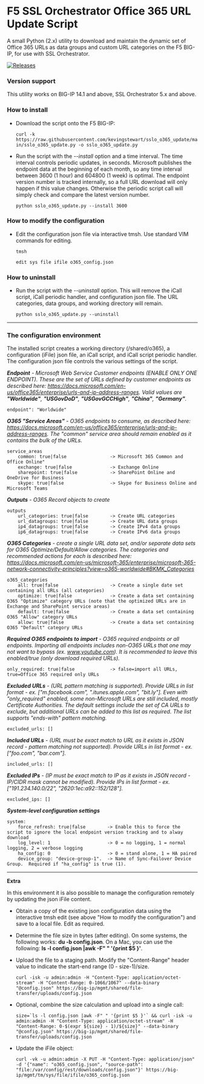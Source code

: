 # F5 SSL Orchestrator Office 365 URL Update Script
A small Python (2.x) utility to download and maintain the dynamic set of Office 365 URLs as data groups and custom URL categories on the F5 BIG-IP, for use with SSL Orchestrator.

[![Releases](https://img.shields.io/github/v/release/kevingstewart/sslo_o365_update.svg)](https://github.com/kevingstewart/sslo_o365_update/releases)

### Version support
This utility works on BIG-IP 14.1 and above, SSL Orchestrator 5.x and above.

### How to install 
- Download the script onto the F5 BIG-IP:

  `curl -k https://raw.githubusercontent.com/kevingstewart/sslo_o365_update/main/sslo_o365_update.py -o sslo_o365_update.py`

- Run the script with the *--install* option and a time interval. The time interval controls periodic updates, in seconds. Microsoft publishes the endpoint data at the beginning of each month, so any time interval between 3600 (1 hour) and 604800 (1 week) is optimal. The endpoint version number is tracked internally, so a full URL download will only happen if this value changes. Otherwise the periodic script call will simply check and compare the latest version number.

  `python sslo_o365_update.py --install 3600`

### How to modify the configuration
- Edit the configuration json file via interactive tmsh. Use standard VIM commands for editing.

  `tmsh`
  
  `edit sys file ifile o365_config.json`

### How to uninstall
- Run the script with the *--uninstall* option. This will remove the iCall script, iCall periodic handler, and configuration json file. The URL categories, data groups, and working directory will remain.

  `python sslo_o365_update.py --uninstall`

---

### The configuration environment
The installed script creates a working directory (/shared/o365), a configuration (iFile) json file, an iCall script, and iCall script periodic handler. The configuration json file controls the various settings of the script.


***Endpoint** - Microsoft Web Service Customer endpoints (ENABLE ONLY ONE ENDPOINT). These are the set of URLs defined by customer endpoints as described here: https://docs.microsoft.com/en-us/office365/enterprise/urls-and-ip-address-ranges. Valid values are **"Worldwide"**, **"USGovDoD"**, **"USGovGCCHigh"**, **"China"**, **"Germany"**.*

    endpoint": "Worldwide"


***O365 "Service Areas"** - O365 endpoints to consume, as described here: https://docs.microsoft.com/en-us/office365/enterprise/urls-and-ip-address-ranges. The "common" service area should remain enabled as it contains the bulk of the URLs.*

    service_areas
        common: true|false                -> Microsoft 365 Common and Office Online"
        exchange: true|false              -> Exchange Online  
        sharepoint: true|false            -> SharePoint Online and OneDrive for Business
        skype: true|false                 -> Skype for Business Online and Microsoft Teams


***Outputs** - O365 Record objects to create*    

    outputs
        url_categories: true|false        -> Create URL categories
        url_datagroups: true|false        -> Create URL data groups
        ip4_datagroups: true|false        -> Create IPv4 data groups
        ip6_datagroups: true|false        -> Create IPv6 data groups


***O365 Categories** - create a single URL data set, and/or separate data sets for O365 Optimize/Default/Allow categories. The categories and recommended actions for each is described here: https://docs.microsoft.com/en-us/microsoft-365/enterprise/microsoft-365-network-connectivity-principles?view=o365-worldwide#BKMK_Categories*

    o365_categories                  
        all: true|false                   -> Create a single date set containing all URLs (all categories)
        optimize: true|false              -> Create a data set containing O365 "Optimize" category URLs (note that the optimized URLs are in Exchange and SharePoint service areas)
        default: true|false               -> Create a data set containing O365 "Allow" category URLs
        allow: true|false                 -> Create a data set containing O365 "Default" category URLs


***Required O365 endpoints to import** - O365 required endpoints or all endpoints. Importing all endpoints includes non-O365 URLs that one may not want to bypass (ex. www.youtube.com). It is recommended to leave this enabled/true (only download required URLs).*

    only_required: true|false             -> false=import all URLs, true=Office 365 required only URLs


***Excluded URLs** - (URL pattern matching is supported). Provide URLs in list format - ex. ["m.facebook.com", ".itunes.apple.com", "bit.ly"]. Even with "only_required" enabled, some non-Microsoft URLs are still included, mostly Certificate Authorities. The default settings include the set of CA URLs to exclude, but additional URLs can be added to this list as required. The list supports "ends-with" pattern matching.*

    excluded_urls: []


***Included URLs** - (URL must be exact match to URL as it exists in JSON record - pattern matching not supported). Provide URLs in list format - ex. ["foo.com", "bar.com"].*     

    included_urls: [] 
   
   
***Excluded IPs** - (IP must be exact match to IP as it exists in JSON record - IP/CIDR mask cannot be modified). Provide IPs in list format - ex. ["191.234.140.0/22", "2620:1ec:a92::152/128"].*

    excluded_ips: [] 

***System-level configuration settings***

    system:
        force_refresh: true|false        -> Enable this to force the script to ignore the local endpoint version tracking and to alway download
        log_level: 1                     -> 0 = no logging, 1 = normal logging, 2 = verbose logging
        ha_config: 0                     -> 0 = stand alone, 1 = HA paired
        device_group: "device-group-1".  -> Name of Sync-Failover Device Group.  Required if "ha_config" is true (1).
   
 
---

**Extra**

In this environment it is also possible to manage the configuration remotely by updating the json iFile content.

- Obtain a copy of the existing json configuration data using the interactive tmsh edit (see above "How to modify the configuration") and save to a local file. Edit as required. 

- Determine the file size in bytes (after editing). On some systems, the following works: **du -b config.json**. On a Mac, you can use the following: **ls -l config.json |awk -F" " '{print $5 }'**.

- Upload the file to a staging path. Modify the "Content-Range" header value to indicate the start-end range (0 - size-1)/size.

  `curl -isk -u admin:admin -H "Content-Type: application/octet-stream" -H "Content-Range: 0-1066/1067" --data-binary "@config.json" https://big-ip/mgmt/shared/file-transfer/uploads/config.json`

- Optional, combine the size calculation and upload into a single call:

  ``size=`ls -l config.json |awk -F" " '{print $5 }'` && curl -isk -u admin:admin -H "Content-Type: application/octet-stream" -H "Content-Range: 0-$(expr ${size} - 1)/${size}" --data-binary "@config.json" https://big-ip/mgmt/shared/file-transfer/uploads/config.json``

- Update the iFile object:

  `curl -vk -u admin:admin -X PUT -H "Content-Type: application/json" -d '{"name": "o365_config.json", "source-path": "file:/var/config/rest/downloads/config.json"}' https://big-ip/mgmt/tm/sys/file/ifile/o365_config.json`

